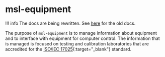 # msl-equipment

!!! info
    The docs are being rewritten. See [here](https://msl-equipment.readthedocs.io/en/latest/index.html) for the old docs.

The purpose of `msl-equipment` is to manage information about equipment and to interface with equipment for computer control. The information that is managed is focused on testing and calibration laboratories that are accredited for the [ISO/IEC 17025]{:target="_blank"} standard.

[ISO/IEC 17025]: https://www.iso.org/ISO-IEC-17025-testing-and-calibration-laboratories.html
